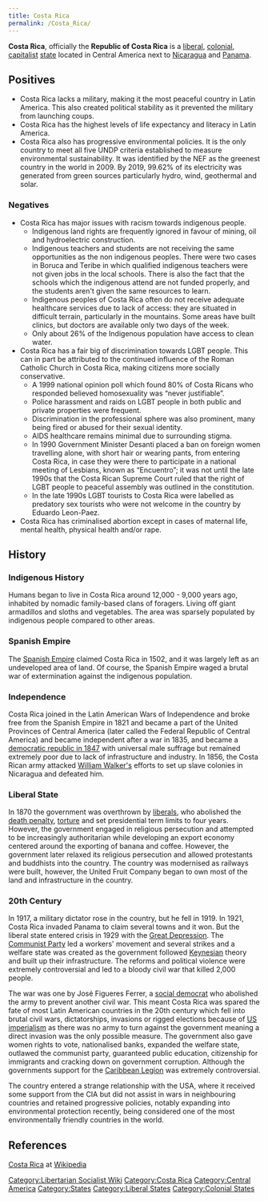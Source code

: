 ```yaml
---
title: Costa Rica
permalink: /Costa_Rica/
---
```


**Costa Rica**, officially the **Republic of Costa Rica** is a
[liberal](Liberalism.md "wikilink"), [colonial](Colonialism.md "wikilink"),
[capitalist](Capitalism.md "wikilink") [state](List_of_States.md "wikilink")
located in Central America next to [Nicaragua](Nicaragua.md "wikilink") and
[Panama](Panama.md "wikilink").

## Positives

- Costa Rica lacks a military, making it the most peaceful country in
  Latin America. This also created political stability as it prevented
  the military from launching coups.
- Costa Rica has the highest levels of life expectancy and literacy in
  Latin America.
- Costa Rica also has progressive environmental policies. It is the only
  country to meet all five UNDP criteria established to measure
  environmental sustainability. It was identified by the NEF as the
  greenest country in the world in 2009. By 2019, 99.62% of its
  electricity was generated from green sources particularly hydro, wind,
  geothermal and solar.

### Negatives

- Costa Rica has major issues with racism towards indigenous people.
  - Indigenous land rights are frequently ignored in favour of mining,
    oil and hydroelectric construction.
  - Indigenous teachers and students are not receiving the same
    opportunities as the non indigenous peoples. There were two cases in
    Boruca and Teribe in which qualified indigenous teachers were not
    given jobs in the local schools. There is also the fact that the
    schools which the indigenous attend are not funded properly, and the
    students aren't given the same resources to learn.
  - Indigenous peoples of Costa Rica often do not receive adequate
    healthcare services due to lack of access: they are situated in
    difficult terrain, particularly in the mountains. Some areas have
    built clinics, but doctors are available only two days of the week.
  - Only about 26% of the Indigenous population have access to clean
    water.
- Costa Rica has a fair big of discrimination towards LGBT people. This
  can in part be attributed to the continued influence of the Roman
  Catholic Church in Costa Rica, making citizens more socially
  conservative.
  - A 1999 national opinion poll which found 80% of Costa Ricans who
    responded believed homosexuality was “never justifiable”.
  - Police harassment and raids on LGBT people in both public and
    private properties were frequent.
  - Discrimination in the professional sphere was also prominent, many
    being fired or abused for their sexual identity.
  - AIDS healthcare remains minimal due to surrounding stigma.
  - In 1990 Government Minister Desanti placed a ban on foreign women
    travelling alone, with short hair or wearing pants, from entering
    Costa Rica, in case they were there to participate in a national
    meeting of Lesbians, known as “Encuentro”; it was not until the late
    1990s that the Costa Rican Supreme Court ruled that the right of
    LGBT people to peaceful assembly was outlined in the constitution.
  - In the late 1990s LGBT tourists to Costa Rica were labelled as
    predatory sex tourists who were not welcome in the country by
    Eduardo Leon-Paez.
- Costa Rica has criminalised abortion except in cases of maternal life,
  mental health, physical health and/or rape.

## History

### Indigenous History

Humans began to live in Costa Rica around 12,000 - 9,000 years ago,
inhabited by nomadic family-based clans of foragers. Living off giant
armadillos and sloths and vegetables. The area was sparsely populated by
indigenous people compared to other areas.

### Spanish Empire

The [Spanish Empire](Spanish_Empire.md "wikilink") claimed Costa Rica in
1502, and it was largely left as an undeveloped area of land. Of course,
the Spanish Empire waged a brutal war of extermination against the
indigenous population.

### Independence

Costa Rica joined in the Latin American Wars of Independence and broke
free from the Spanish Empire in 1821 and became a part of the United
Provinces of Central America (later called the Federal Republic of
Central America) and became independent after a war in 1835, and became
a [democratic republic in
1847](Timeline_of_Representative_Democracy.md "wikilink") with universal
male suffrage but remained extremely poor due to lack of infrastructure
and industry. In 1856, the Costa Rican army attacked [William
Walker's](William_Walker.md "wikilink") efforts to set up slave colonies in
Nicaragua and defeated him.

### Liberal State

In 1870 the government was overthrown by
[liberals](Liberalism.md "wikilink"), who abolished the [death
penalty](Death_Penalty.md "wikilink"), [torture](torture.md "wikilink") and
set presidential term limits to four years. However, the government
engaged in religious persecution and attempted to be increasingly
authoritarian while developing an export economy centered around the
exporting of banana and coffee. However, the government later relaxed
its religious persecution and allowed protestants and buddhists into the
country. The country was modernised as railways were built, however, the
United Fruit Company began to own most of the land and infrastructure in
the country.

### 20th Century

In 1917, a military dictator rose in the country, but he fell in 1919.
In 1921, Costa Rica invaded Panama to claim several towns and it won.
But the liberal state entered crisis in 1929 with the [Great
Depression](Great_Depression.md "wikilink"). The [Communist
Party](Communist_Party_of_Costa_Rica.md "wikilink") led a workers' movement
and several strikes and a welfare state was created as the government
followed [Keynesian](Keynesian_Economics.md "wikilink") theory and built up
their infrastructure. The reforms and political violence were extremely
controversial and led to a bloody civil war that killed 2,000 people.

The war was one by José Figueres Ferrer, a [social
democrat](Social_Democracy.md "wikilink") who abolished the army to prevent
another civil war. This meant Costa Rica was spared the fate of most
Latin American countries in the 20th century which fell into brutal
civil wars, dictatorships, invasions or rigged elections because of [US
imperialism](Timeline_of_US_Imperialism.md "wikilink") as there was no army
to turn against the government meaning a direct invasion was the only
possible measure. The government also gave women rights to vote,
nationalised banks, expanded the welfare state, outlawed the communist
party, guaranteed public education, citizenship for immigrants and
cracking down on government corruption. Although the governments support
for the [Caribbean Legion](Caribbean_Legion.md "wikilink") was extremely
controversial.

The country entered a strange relationship with the USA, where it
received some support from the CIA but did not assist in wars in
neighbouring countries and retained progressive policies, notably
expanding into environmental protection recently, being considered one
of the most environmentally friendly countries in the world.

## References

[Costa Rica](https://en.wikipedia.org/wiki/Costa_Rica) at
[Wikipedia](Wikipedia.md "wikilink")

[Category:Libertarian Socialist
Wiki](Category:Libertarian_Socialist_Wiki.md "wikilink") [Category:Costa
Rica](Category:Costa_Rica.md "wikilink") [Category:Central
America](Category:Central_America.md "wikilink")
[Category:States](Category:States.md "wikilink") [Category:Liberal
States](Category:Liberal_States.md "wikilink") [Category:Colonial
States](Category:Colonial_States.md "wikilink")